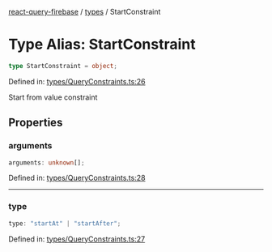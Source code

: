 [react-query-firebase](../../modules.md) / [types](../index.md) / StartConstraint

# Type Alias: StartConstraint

```ts
type StartConstraint = object;
```

Defined in: [types/QueryConstraints.ts:26](https://github.com/vpishuk/react-query-firebase/blob/10e2945f75363a784c3dfc0e90b9f7a489dcc848/types/QueryConstraints.ts#L26)

Start from value constraint

## Properties

### arguments

```ts
arguments: unknown[];
```

Defined in: [types/QueryConstraints.ts:28](https://github.com/vpishuk/react-query-firebase/blob/10e2945f75363a784c3dfc0e90b9f7a489dcc848/types/QueryConstraints.ts#L28)

***

### type

```ts
type: "startAt" | "startAfter";
```

Defined in: [types/QueryConstraints.ts:27](https://github.com/vpishuk/react-query-firebase/blob/10e2945f75363a784c3dfc0e90b9f7a489dcc848/types/QueryConstraints.ts#L27)
